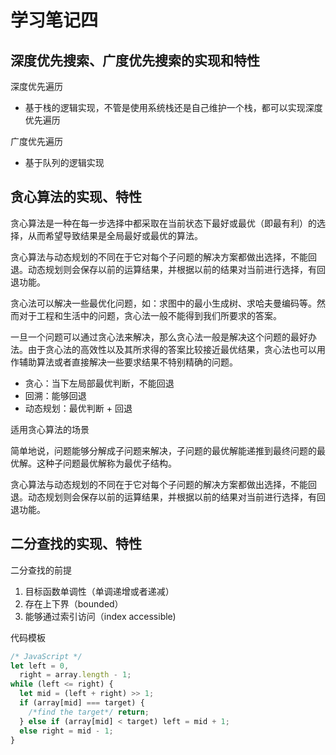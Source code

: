 # 学习笔记四

## 深度优先搜索、广度优先搜索的实现和特性

深度优先遍历

- 基于栈的逻辑实现，不管是使用系统栈还是自己维护一个栈，都可以实现深度优先遍历

广度优先遍历

- 基于队列的逻辑实现

## 贪心算法的实现、特性

贪心算法是一种在每一步选择中都采取在当前状态下最好或最优（即最有利）的选择，从而希望导致结果是全局最好或最优的算法。

贪心算法与动态规划的不同在于它对每个子问题的解决方案都做出选择，不能回退。动态规划则会保存以前的运算结果，并根据以前的结果对当前进行选择，有回退功能。

贪心法可以解决一些最优化问题，如：求图中的最小生成树、求哈夫曼编码等。然而对于工程和生活中的问题，贪心法一般不能得到我们所要求的答案。

一旦一个问题可以通过贪心法来解决，那么贪心法一般是解决这个问题的最好办法。由于贪心法的高效性以及其所求得的答案比较接近最优结果，贪心法也可以用作辅助算法或者直接解决一些要求结果不特别精确的问题。

- 贪心：当下左局部最优判断，不能回退
- 回溯：能够回退
- 动态规划：最优判断 + 回退

适用贪心算法的场景

简单地说，问题能够分解成子问题来解决，子问题的最优解能递推到最终问题的最优解。这种子问题最优解称为最优子结构。

贪心算法与动态规划的不同在于它对每个子问题的解决方案都做出选择，不能回退。动态规划则会保存以前的运算结果，并根据以前的结果对当前进行选择，有回退功能。

## 二分查找的实现、特性

二分查找的前提

1. 目标函数单调性（单调递增或者递减）
2. 存在上下界（bounded）
3. 能够通过索引访问（index accessible)

代码模板

```js
/* JavaScript */
let left = 0,
  right = array.length - 1;
while (left <= right) {
  let mid = (left + right) >> 1;
  if (array[mid] === target) {
    /*find the target*/ return;
  } else if (array[mid] < target) left = mid + 1;
  else right = mid - 1;
}
```
